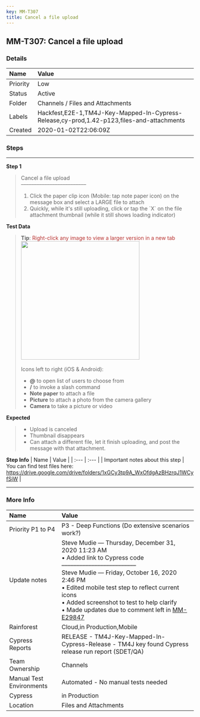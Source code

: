 ```yaml
---
key: MM-T307
title: Cancel a file upload
---
```


## MM-T307: Cancel a file upload

### Details

| Name     | Value                                                                                     |
| :------- | :---------------------------------------------------------------------------------------- |
| Priority | Low                                                                                       |
| Status   | Active                                                                                    |
| Folder   | Channels / Files and Attachments                                                          |
| Labels   | Hackfest,E2E-1,TM4J-Key-Mapped-In-Cypress-Release,cy-prod,1.42-p123,files-and-attachments |
| Created  | 2020-01-02T22:06:09Z                                                                      |

### Steps

<hr/>

**Step 1**

> <article>Cancel a file upload<br>–––––––––––––––––––––––––<ol><li>Click the paper clip icon (Mobile: tap note paper icon) on the message box and select a LARGE file to attach</li><li>Quickly, while it's still uploading, click or tap the `X` on the file attachment thumbnail (while it still shows loading indicator)</li></ol></article>

**Test Data**

> <article><strong>Tip</strong>: <span style="color: rgb(184, 49, 47);">Right-click any image to view a larger version in a new tab</span><br><img src="https://smartbear-tm4j-prod-us-west-2-attachment-rich-text.s3.us-west-2.amazonaws.com/embedded-f3277290f945470c4add5d21ef3dc7ca7b74388fc7152bfb6b99ae58c66a95a8-1602873689044-1602873689044.png" class="fr-fic fr-dii" style="width: 318px;"><br><br>Icons left to right (iOS &amp; Android):<ul><li><strong>@</strong> to open list of users to choose from</li><li><strong>/</strong> to invoke a slash command</li><li><strong>Note paper</strong> to attach a file</li><li><strong>Picture</strong> to attach a photo from the camera gallery</li><li><strong>Camera</strong> to take a picture or video</li></ul></article>

**Expected**

> <article><ul><li>Upload is canceled</li><li>Thumbnail disappears</li><li>Can attach a different file, let it finish uploading, and post the message with that attachment.</li></ul></article>

**Step Info**
| Name | Value |
| :--- | :--- |
| Important notes about this step | You can find test files here: <a href="https://drive.google.com/drive/folders/1xGCy3tp9A_WxOfdgAzBHzrqJ1WCyfSjW" rel="noopener noreferrer" target="_blank">https://drive.google.com/drive/folders/1xGCy3tp9A_WxOfdgAzBHzrqJ1WCyfSjW</a> |

<hr/>

### More Info

| Name                     | Value                                                                                                                                                                                                                                                                                                                                                                                                                                                                                                                                       |
| :----------------------- | :------------------------------------------------------------------------------------------------------------------------------------------------------------------------------------------------------------------------------------------------------------------------------------------------------------------------------------------------------------------------------------------------------------------------------------------------------------------------------------------------------------------------------------------ |
| Priority P1 to P4        | P3 - Deep Functions (Do extensive scenarios work?)                                                                                                                                                                                                                                                                                                                                                                                                                                                                                          |
| Update notes             | Steve Mudie — Thursday, December 31, 2020 11:23 AM<br />• Added link to Cypress code<br />–––––––––––––––––––––––––<br />Steve Mudie — Friday, October 16, 2020 2:46 PM<br />• Edited mobile test step to reflect current icons<br />• Added screenshot to test to help clarify<br />• Made updates due to comment left in <a href="https://mattermost.atlassian.net/projects/MM?selectedItem=com.atlassian.plugins.atlassian-connect-plugin:com.kanoah.test-manager__main-project-page#!/testPlayer/testExecution/MM-E29847">MM-E29847</a> |
| Rainforest               | Cloud,in Production,Mobile                                                                                                                                                                                                                                                                                                                                                                                                                                                                                                                  |
| Cypress Reports          | RELEASE - TM4J-Key-Mapped-In-Cypress-Release - TM4J key found Cypress release run report (SDET/QA)                                                                                                                                                                                                                                                                                                                                                                                                                                          |
| Team Ownership           | Channels                                                                                                                                                                                                                                                                                                                                                                                                                                                                                                                                    |
| Manual Test Environments | Automated - No manual tests needed                                                                                                                                                                                                                                                                                                                                                                                                                                                                                                          |
| Cypress                  | in Production                                                                                                                                                                                                                                                                                                                                                                                                                                                                                                                               |
| Location                 | Files and Attachments                                                                                                                                                                                                                                                                                                                                                                                                                                                                                                                       |
